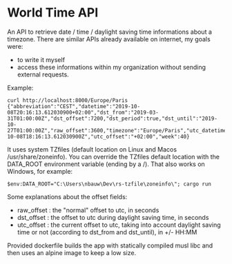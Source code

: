 # World Time API
An API to retrieve date / time / daylight saving time informations about a timezone.
There are similar APIs already available on internet, my goals were:
- to write it myself
- access these informations within my organization without sending external requests.

Example:
```
curl http://localhost:8000/Europe/Paris
{"abbreviation":"CEST","datetime":"2019-10-08T20:16:13.612030900+02:00","dst_from":"2019-03-31T01:00:00Z","dst_offset":7200,"dst_period":true,"dst_until":"2019-10-27T01:00:00Z","raw_offset":3600,"timezone":"Europe/Paris","utc_datetime":"2019-10-08T18:16:13.612030900Z","utc_offset":"+02:00","week":40}
```

It uses system TZfiles (default location on Linux and Macos /usr/share/zoneinfo).
You can override the TZfiles default location with the DATA_ROOT environment variable (ending by a /).
That also works on Windows, for example:

```
$env:DATA_ROOT="C:\Users\nbauw\Dev\rs-tzfile\zoneinfo\"; cargo run
```

Some explanations about the offset fields:
- raw_offset : the "normal" offset to utc, in seconds
- dst_offset : the offset to utc during daylight saving time, in seconds
- utc_offset : the current offset to utc, taking into account daylight saving time or not (according to dst_from and dst_until), in +/- HH:MM

Provided dockerfile builds the app with statically compiled musl libc and then uses an alpine image to keep a low size.